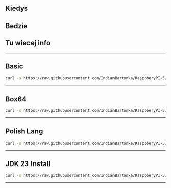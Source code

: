 ## Kiedys

## Bedzie

## Tu wiecej info

---

## Basic

```bash
curl -s https://raw.githubusercontent.com/IndianBartonka/RaspbberyPI-5/main/instalations/Basic.sh | sudo bash
```

---

## Box64

```bash
curl -s https://raw.githubusercontent.com/IndianBartonka/RaspbberyPI-5/main/instalations/Box64_Install.sh | sudo bash
```

---

## Polish Lang

```bash
curl -s https://raw.githubusercontent.com/IndianBartonka/RaspbberyPI-5/main/instalations/Polish_Lang.sh | sudo bash
```

---

## JDK 23 Install

```bash
curl -s https://raw.githubusercontent.com/IndianBartonka/RaspbberyPI-5/main/instalations/JDK23_Install.sh | sudo bash
```

---